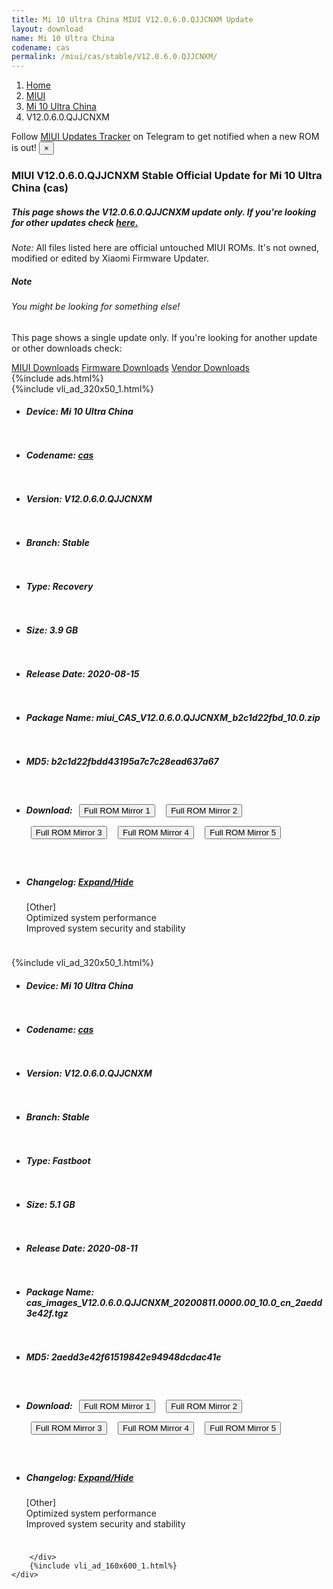 ```yaml
---
title: Mi 10 Ultra China MIUI V12.0.6.0.QJJCNXM Update
layout: download
name: Mi 10 Ultra China
codename: cas
permalink: /miui/cas/stable/V12.0.6.0.QJJCNXM/
---
```

<nav aria-label="breadcrumb">
    <ol class="breadcrumb">
        <li class="breadcrumb-item"><a href="/">Home</a></li>
        <li class="breadcrumb-item"><a href="/miui/">MIUI</a></li>
        <li class="breadcrumb-item"><a href="/miui/cas/">Mi 10 Ultra China</a></li>
        <li class="breadcrumb-item active" aria-current="page">V12.0.6.0.QJJCNXM</li>
    </ol>
</nav>
<div class="alert alert-primary alert-dismissible fade show" role="alert">
    Follow <a href="https://t.me/MIUIUpdatesTracker" class="alert-link">MIUI Updates Tracker</a> on Telegram to get
    notified when a new ROM is out!
    <button type="button" class="close" data-dismiss="alert" aria-label="Close">
        <span aria-hidden="true">&times;</span>
    </button>
</div>
<div class="col-12 mx-auto">
    <h3 class="title bg-light p-2 rounded">MIUI V12.0.6.0.QJJCNXM Stable Official Update for Mi 10 Ultra China (cas)</h3>
    <h5>This page shows the V12.0.6.0.QJJCNXM update only. If you're looking for other updates check
        <a href="/miui/cas/">here.</a></h5>
    <p><i>Note: </i>All files listed here are official untouched MIUI ROMs.
        It's not owned, modified or edited by Xiaomi Firmware Updater.</p>
    <div class="card">
        <div class="card-body">
            <h5 class="card-title">Note</h5>
            <h6 class="card-subtitle mb-2 text-muted">You might be looking for something else!</h6>
            <p class="card-text">This page shows a single update only.
                If you're looking for another update or other downloads check:</p>
            <a href="/miui/" class="card-link">MIUI Downloads</a>
            <a href="/firmware/" class="card-link">Firmware Downloads</a>
            <a href="/vendor/" class="card-link">Vendor Downloads</a>
        </div>
    </div>
    {%include ads.html%}
    <div class="row justify-content-center">
        <div class="col-10" id="downloads">
                    <div class="card card-body">
            {%include vli_ad_320x50_1.html%}
            <ul class="list-unstyled">
                <li style="padding-bottom: 10px;">
                    <h5><b>Device: </b>Mi 10 Ultra China</h5>
                </li>
                <li style="padding-bottom: 10px;">
                    <h5><b>Codename: </b> <a href="/miui/cas/" target="_blank">cas</a> </h5>
                </li>
                <li style="padding-bottom: 10px;">
                    <h5><b>Version: </b>V12.0.6.0.QJJCNXM</h5>
                </li>
                <li style="padding-bottom: 10px;">
                    <h5><b>Branch: </b>Stable</h5>
                </li>
                <li style="padding-bottom: 10px;">
                    <h5><b>Type: </b>Recovery</h5>
                </li>
                <li style="padding-bottom: 10px;">
                    <h5><b>Size: </b>3.9 GB</h5>
                </li>
                <li style="padding-bottom: 10px;">
                    <h5><b>Release Date: </b>2020-08-15</h5>
                </li>
                <li style="padding-bottom: 10px;">
                    <h5><b>Package Name: </b><span id="filename" class="text-dark">miui_CAS_V12.0.6.0.QJJCNXM_b2c1d22fbd_10.0.zip</span></h5>
                </li>
                <li style="padding-bottom: 10px;">
                    <h5><b>MD5: </b><span id="md5" class="text-muted">b2c1d22fbdd43195a7c7c28ead637a67</span></h5>
                </li>
                <li style="padding-bottom: 10px;">
                    <h5><b>Download: </b> <button type="button" id="download" class="btn btn-primary" style="margin: 7px;" onclick="window.open('https://cdn-ota.azureedge.net/V12.0.6.0.QJJCNXM/miui_CAS_V12.0.6.0.QJJCNXM_b2c1d22fbd_10.0.zip', '_blank');"><i class="fa fa-download"></i> Full ROM Mirror 1</button> <button type="button" id="download" class="btn btn-primary" style="margin: 7px;" onclick="window.open('https://bn.d.miui.com/V12.0.6.0.QJJCNXM/miui_CAS_V12.0.6.0.QJJCNXM_b2c1d22fbd_10.0.zip', '_blank');"><i class="fa fa-download"></i> Full ROM Mirror 2</button> <button type="button" id="download" class="btn btn-primary" style="margin: 7px;" onclick="window.open('https://ks3orig.bigota.d.miui.com/V12.0.6.0.QJJCNXM/miui_CAS_V12.0.6.0.QJJCNXM_b2c1d22fbd_10.0.zip', '_blank');"><i class="fa fa-download"></i> Full ROM Mirror 3</button> <button type="button" id="download" class="btn btn-primary" style="margin: 7px;" onclick="window.open('https://airtel.bigota.d.miui.com/V12.0.6.0.QJJCNXM/miui_CAS_V12.0.6.0.QJJCNXM_b2c1d22fbd_10.0.zip', '_blank');"><i class="fa fa-download"></i> Full ROM Mirror 4</button> <button type="button" id="download" class="btn btn-primary" style="margin: 7px;" onclick="window.open('https://hugeota.d.miui.com/V12.0.6.0.QJJCNXM/miui_CAS_V12.0.6.0.QJJCNXM_b2c1d22fbd_10.0.zip', '_blank');"><i class="fa fa-download"></i> Full ROM Mirror 5</button></h5>
                </li>
                <li style="padding-bottom: 10px;">
                    <h5><b>Changelog: </b><a href="#cas_1_changelog" data-toggle="collapse" role="button"
                            aria-expanded="false" aria-controls="cas_1_changelog"> <i class="fa fa-arrow-down"
                                aria-hidden="true"></i> Expand/Hide</a></h5>
                    <div class="collapse" id="cas_1_changelog">
                        <p id="changelog_text">[Other]<br>Optimized system performance<br>Improved system security and stability</p>
                    </div>
                </li>
            </ul>
        </div>
        <div class="card card-body">
            {%include vli_ad_320x50_1.html%}
            <ul class="list-unstyled">
                <li style="padding-bottom: 10px;">
                    <h5><b>Device: </b>Mi 10 Ultra China</h5>
                </li>
                <li style="padding-bottom: 10px;">
                    <h5><b>Codename: </b> <a href="/miui/cas/" target="_blank">cas</a> </h5>
                </li>
                <li style="padding-bottom: 10px;">
                    <h5><b>Version: </b>V12.0.6.0.QJJCNXM</h5>
                </li>
                <li style="padding-bottom: 10px;">
                    <h5><b>Branch: </b>Stable</h5>
                </li>
                <li style="padding-bottom: 10px;">
                    <h5><b>Type: </b>Fastboot</h5>
                </li>
                <li style="padding-bottom: 10px;">
                    <h5><b>Size: </b>5.1 GB</h5>
                </li>
                <li style="padding-bottom: 10px;">
                    <h5><b>Release Date: </b>2020-08-11</h5>
                </li>
                <li style="padding-bottom: 10px;">
                    <h5><b>Package Name: </b><span id="filename" class="text-dark">cas_images_V12.0.6.0.QJJCNXM_20200811.0000.00_10.0_cn_2aedd3e42f.tgz</span></h5>
                </li>
                <li style="padding-bottom: 10px;">
                    <h5><b>MD5: </b><span id="md5" class="text-muted">2aedd3e42f61519842e94948dcdac41e</span></h5>
                </li>
                <li style="padding-bottom: 10px;">
                    <h5><b>Download: </b> <button type="button" id="download" class="btn btn-primary" style="margin: 7px;" onclick="window.open('https://cdn-ota.azureedge.net/V12.0.6.0.QJJCNXM/cas_images_V12.0.6.0.QJJCNXM_20200811.0000.00_10.0_cn_2aedd3e42f.tgz', '_blank');"><i class="fa fa-download"></i> Full ROM Mirror 1</button> <button type="button" id="download" class="btn btn-primary" style="margin: 7px;" onclick="window.open('https://bn.d.miui.com/V12.0.6.0.QJJCNXM/cas_images_V12.0.6.0.QJJCNXM_20200811.0000.00_10.0_cn_2aedd3e42f.tgz', '_blank');"><i class="fa fa-download"></i> Full ROM Mirror 2</button> <button type="button" id="download" class="btn btn-primary" style="margin: 7px;" onclick="window.open('https://ks3orig.bigota.d.miui.com/V12.0.6.0.QJJCNXM/cas_images_V12.0.6.0.QJJCNXM_20200811.0000.00_10.0_cn_2aedd3e42f.tgz', '_blank');"><i class="fa fa-download"></i> Full ROM Mirror 3</button> <button type="button" id="download" class="btn btn-primary" style="margin: 7px;" onclick="window.open('https://airtel.bigota.d.miui.com/V12.0.6.0.QJJCNXM/cas_images_V12.0.6.0.QJJCNXM_20200811.0000.00_10.0_cn_2aedd3e42f.tgz', '_blank');"><i class="fa fa-download"></i> Full ROM Mirror 4</button> <button type="button" id="download" class="btn btn-primary" style="margin: 7px;" onclick="window.open('https://hugeota.d.miui.com/V12.0.6.0.QJJCNXM/cas_images_V12.0.6.0.QJJCNXM_20200811.0000.00_10.0_cn_2aedd3e42f.tgz', '_blank');"><i class="fa fa-download"></i> Full ROM Mirror 5</button></h5>
                </li>
                <li style="padding-bottom: 10px;">
                    <h5><b>Changelog: </b><a href="#cas_2_changelog" data-toggle="collapse" role="button"
                            aria-expanded="false" aria-controls="cas_2_changelog"> <i class="fa fa-arrow-down"
                                aria-hidden="true"></i> Expand/Hide</a></h5>
                    <div class="collapse" id="cas_2_changelog">
                        <p id="changelog_text">[Other]<br>Optimized system performance<br>Improved system security and stability</p>
                    </div>
                </li>
            </ul>
        </div>

        </div>
        {%include vli_ad_160x600_1.html%}
    </div>
</div>
